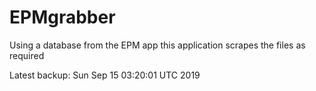 # EPMgrabber
Using a database from the EPM app this application scrapes the files as required


Latest backup: Sun Sep 15 03:20:01 UTC 2019
